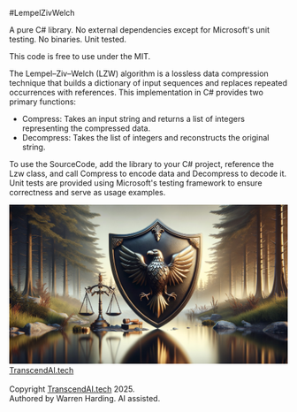 #LempelZivWelch

A pure C# library. No external dependencies except for Microsoft's unit testing. No binaries. Unit tested.

This code is free to use under the MIT.

The Lempel–Ziv–Welch (LZW) algorithm is a lossless data compression technique that builds a dictionary of input sequences and replaces repeated occurrences with references. This implementation in C# provides two primary functions:
- Compress: Takes an input string and returns a list of integers representing the compressed data.
- Decompress: Takes the list of integers and reconstructs the original string.

To use the SourceCode, add the library to your C# project, reference the Lzw class, and call Compress to encode data and Decompress to decode it. Unit tests are provided using Microsoft's testing framework to ensure correctness and serve as usage examples.

![AI Image](aiimage.jpg)
[TranscendAI.tech](https://TranscendAI.tech)<br>
<br>
Copyright [TranscendAI.tech](https://TranscendAI.tech) 2025.</br>
Authored by Warren Harding. AI assisted.</br>